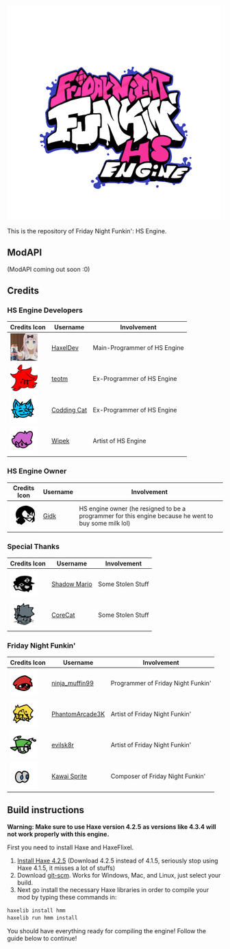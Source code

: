 # HS Engine

<p style="margin-top: -100px;">
  <img src="docs/img/hs-engine.png" width="500" height="500">
</p>

This is the repository of Friday Night Funkin': HS Engine.

## ModAPI

(ModAPI coming out soon :0)

## Credits

### HS Engine Developers
| Credits Icon | Username | Involvement |
| ------------ | -------- | ----------- |
| <img src="docs/img/haxel.png" width="64" height="64"/> | [HaxelDev](https://github.com/HaxelDev) | Main-Programmer of HS Engine
| <img src="docs/img/teotm4.png" width="64" height="64"/> | [teotm](https://github.com/teotm) | Ex-Programmer of HS Engine
| <img src="docs/img/kot.png" width="64" height="64"/> | [Codding Cat](https://github.com/CoddingCatPL) | Ex-Programmer of HS Engine
| <img src="docs/img/wipek.png" width="64" height="64"/> | [Wipek](https://www.youtube.com/watch?v=lrJLIE3jGOs) | Artist of HS Engine

### HS Engine Owner
| Credits Icon | Username | Involvement |
| ------------ | -------- | ----------- |
| <img src="docs/img/gidk.png" width="64" height="64"/> | [Gidk](https://www.youtube.com/watch?v=al74RjD4Ans) | HS engine owner (he resigned to be a programmer for this engine because he went to buy some milk lol)

### Special Thanks
| Credits Icon | Username | Involvement |
| ------------ | -------- | ----------- |
| <img src="docs/img/shadowmario.png" width="64" height="64"/> | [Shadow Mario](https://twitter.com/Shadow_Mario_) | Some Stolen Stuff
| <img src="docs/img/CoreDev.png" width="64" height="64"/> | [CoreCat](https://github.com/Core5570RYT) | Some Stolen Stuff

### Friday Night Funkin'
| Credits Icon | Username | Involvement |
| ------------ | -------- | ----------- |
| <img src="docs/img/ninjamuffin99.png" width="64" height="64"/> | [ninja_muffin99](https://twitter.com/ninja_muffin99) | Programmer of Friday Night Funkin'
| <img src="docs/img/phantomarcade.png" width="64" height="64"/> | [PhantomArcade3K](https://twitter.com/PhantomArcade3K) | Artist of Friday Night Funkin'
| <img src="docs/img/evilsk8r.png" width="64" height="64"/> | [evilsk8r](https://twitter.com/evilsk8r) | Artist of Friday Night Funkin'
| <img src="docs/img/kawaisprite.png" width="64" height="64"/> | [Kawai Sprite](https://twitter.com/kawaisprite) | Composer of Friday Night Funkin'

## Build instructions

**Warning: Make sure to use Haxe version 4.2.5 as versions like 4.3.4 will not work properly with this engine.**

First you need to install Haxe and HaxeFlixel.
1. [Install Haxe 4.2.5](https://haxe.org/download/version/4.2.5/) (Download 4.2.5 instead of 4.1.5, seriously stop using Haxe 4.1.5, it misses a lot of stuffs)
2. Download [git-scm](https://git-scm.com/downloads). Works for Windows, Mac, and Linux, just select your build.
3. Next go install the necessary Haxe libraries in order to compile your mod by typing these commands in:
```cmd
haxelib install hmm
haxelib run hmm install
```

You should have everything ready for compiling the engine! Follow the guide below to continue!
